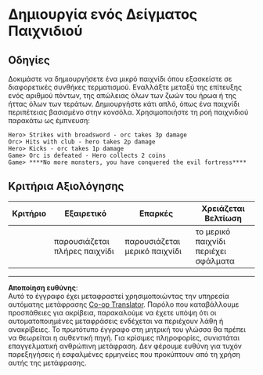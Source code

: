 <!--
CO_OP_TRANSLATOR_METADATA:
{
  "original_hash": "24201cf428c7edba1ccec2a78a0dd8f8",
  "translation_date": "2025-08-26T22:09:15+00:00",
  "source_file": "6-space-game/6-end-condition/assignment.md",
  "language_code": "el"
}
-->
# Δημιουργία ενός Δείγματος Παιχνιδιού

## Οδηγίες

Δοκιμάστε να δημιουργήσετε ένα μικρό παιχνίδι όπου εξασκείστε σε διαφορετικές συνθήκες τερματισμού. Εναλλάξτε μεταξύ της επίτευξης ενός αριθμού πόντων, της απώλειας όλων των ζωών του ήρωα ή της ήττας όλων των τεράτων. Δημιουργήστε κάτι απλό, όπως ένα παιχνίδι περιπέτειας βασισμένο στην κονσόλα. Χρησιμοποιήστε τη ροή παιχνιδιού παρακάτω ως έμπνευση:

```
Hero> Strikes with broadsword - orc takes 3p damage
Orc> Hits with club - hero takes 2p damage
Hero> Kicks - orc takes 1p damage
Game> Orc is defeated - Hero collects 2 coins
Game> ****No more monsters, you have conquered the evil fortress****
```

## Κριτήρια Αξιολόγησης

| Κριτήριο | Εξαιρετικό             | Επαρκές                     | Χρειάζεται Βελτίωση        |
| -------- | ---------------------- | --------------------------- | -------------------------- |
|          | παρουσιάζεται πλήρες παιχνίδι | παρουσιάζεται μερικό παιχνίδι | το μερικό παιχνίδι περιέχει σφάλματα |

---

**Αποποίηση ευθύνης**:  
Αυτό το έγγραφο έχει μεταφραστεί χρησιμοποιώντας την υπηρεσία αυτόματης μετάφρασης [Co-op Translator](https://github.com/Azure/co-op-translator). Παρόλο που καταβάλλουμε προσπάθειες για ακρίβεια, παρακαλούμε να έχετε υπόψη ότι οι αυτοματοποιημένες μεταφράσεις ενδέχεται να περιέχουν λάθη ή ανακρίβειες. Το πρωτότυπο έγγραφο στη μητρική του γλώσσα θα πρέπει να θεωρείται η αυθεντική πηγή. Για κρίσιμες πληροφορίες, συνιστάται επαγγελματική ανθρώπινη μετάφραση. Δεν φέρουμε ευθύνη για τυχόν παρεξηγήσεις ή εσφαλμένες ερμηνείες που προκύπτουν από τη χρήση αυτής της μετάφρασης.
